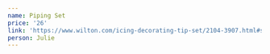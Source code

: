 ```yaml
---
name: Piping Set
price: '26'
link: 'https://www.wilton.com/icing-decorating-tip-set/2104-3907.html#sz=30&start=77'
person: Julie
---
```


